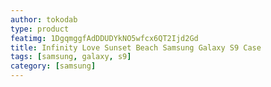 ```yaml
---
author: tokodab
type: product
featimg: 1DgqmggfAdDDUDYkNO5wfcx6QT2Ijd2Gd
title: Infinity Love Sunset Beach Samsung Galaxy S9 Case
tags: [samsung, galaxy, s9]
category: [samsung]
---
```

